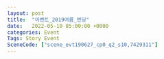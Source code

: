 ```yaml
---
layout: post
title:  "이벤트_2019여름_엔딩"
date:   2022-05-10 05:00:00 +0000
categories: Event
Tags: Story Event
SceneCode: ["scene_evt190627_cp0_q2_s10,7429311"]
---
```

